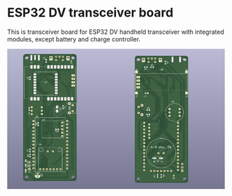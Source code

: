 # ESP32 DV transceiver board

This is transceiver board for ESP32 DV handheld transceiver with integrated modules, except battery and charge controller.

![Board](images/board.png)
